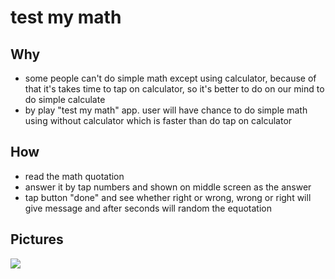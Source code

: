 # test my math

## Why
- some people can't do simple math except using calculator, because of that it's takes time to tap on calculator, so it's better to do on our mind to do simple calculate
- by play "test my math" app. user will have chance to do simple math using without calculator which is faster than do tap on calculator

## How
- read the math quotation
- answer it by tap numbers and shown on middle screen as the answer
- tap button "done" and see whether right or wrong, wrong or right will give message and after seconds will random the equotation

## Pictures

![](./image.png)
